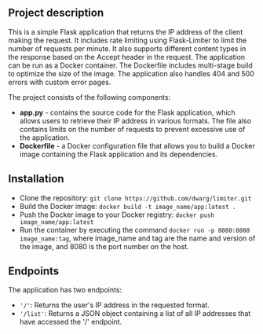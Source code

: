 ## Project description
This is a simple Flask application that returns the IP address of the client making the request. It includes rate limiting using Flask-Limiter to limit the number of requests per minute. It also supports different content types in the response based on the Accept header in the request. The application can be run as a Docker container. The Dockerfile includes multi-stage build to optimize the size of the image. The application also handles 404 and 500 errors with custom error pages.

The project consists of the following components:

* **app.py** - contains the source code for the Flask application, which allows users to retrieve their IP address in various formats. The file also contains limits on the number of requests to prevent excessive use of the application.
* **Dockerfile** - a Docker configuration file that allows you to build a Docker image containing the Flask application and its dependencies.

## Installation
* Clone the repository: `git clone https://github.com/dwarg/limiter.git`
* Build the Docker image: `docker build -t image_name/app:latest .`
* Push the Docker image to your Docker registry: `docker push image_name/app:latest`
* Run the container by executing the command `docker run -p 8080:8080 image_name:tag`, where image_name and tag are the name and version of the image, and 8080 is the port number on the host.

## Endpoints
The application has two endpoints:

* `'/'`: Returns the user's IP address in the requested format.
* `'/list'`: Returns a JSON object containing a list of all IP addresses that have accessed the '/' endpoint.